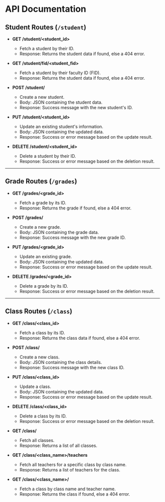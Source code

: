 
# API Documentation

## Student Routes (`/student`)

- **GET /student/<student_id>**
  - Fetch a student by their ID.
  - Response: Returns the student data if found, else a 404 error.

- **GET /student/fid/<student_fid>**
  - Fetch a student by their faculty ID (FID).
  - Response: Returns the student data if found, else a 404 error.

- **POST /student/**
  - Create a new student.
  - Body: JSON containing the student data.
  - Response: Success message with the new student's ID.

- **PUT /student/<student_id>**
  - Update an existing student's information.
  - Body: JSON containing the updated data.
  - Response: Success or error message based on the update result.

- **DELETE /student/<student_id>**
  - Delete a student by their ID.
  - Response: Success or error message based on the deletion result.

---

## Grade Routes (`/grades`)

- **GET /grades/<grade_id>**
  - Fetch a grade by its ID.
  - Response: Returns the grade if found, else a 404 error.

- **POST /grades/**
  - Create a new grade.
  - Body: JSON containing the grade data.
  - Response: Success message with the new grade ID.

- **PUT /grades/<grade_id>**
  - Update an existing grade.
  - Body: JSON containing the updated data.
  - Response: Success or error message based on the update result.

- **DELETE /grades/<grade_id>**
  - Delete a grade by its ID.
  - Response: Success or error message based on the deletion result.

---

## Class Routes (`/class`)

- **GET /class/<class_id>**
  - Fetch a class by its ID.
  - Response: Returns the class data if found, else a 404 error.

- **POST /class/**
  - Create a new class.
  - Body: JSON containing the class details.
  - Response: Success message with the new class ID.

- **PUT /class/<class_id>**
  - Update a class.
  - Body: JSON containing the updated data.
  - Response: Success or error message based on the update result.

- **DELETE /class/<class_id>**
  - Delete a class by its ID.
  - Response: Success or error message based on the deletion result.

- **GET /class/**
  - Fetch all classes.
  - Response: Returns a list of all classes.

- **GET /class/<class_name>/teachers**
  - Fetch all teachers for a specific class by class name.
  - Response: Returns a list of teachers for the class.

- **GET /class/<class_name>/<teacher>**
  - Fetch a class by class name and teacher name.
  - Response: Returns the class if found, else a 404 error.

